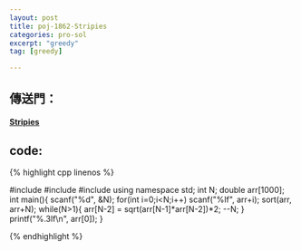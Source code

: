 ```yaml
---
layout: post
title: poj-1862-Stripies
categories: pro-sol
excerpt: "greedy"
tag: [greedy]

---
```


## 傳送門：

#### [Stripies](http://poj.org/problem?id=3190)

## code:

{% highlight cpp linenos %}

#include <iostream>
#include <cmath>
#include <algorithm>
using namespace std;
int N;
double arr[1000];
int main(){
  scanf("%d", &N);
  for(int i=0;i<N;i++)
    scanf("%lf", arr+i);
  sort(arr, arr+N);
  while(N>1){
    arr[N-2] = sqrt(arr[N-1]*arr[N-2])*2;
    --N;
  }
  printf("%.3lf\n", arr[0]);
}

{% endhighlight %}
